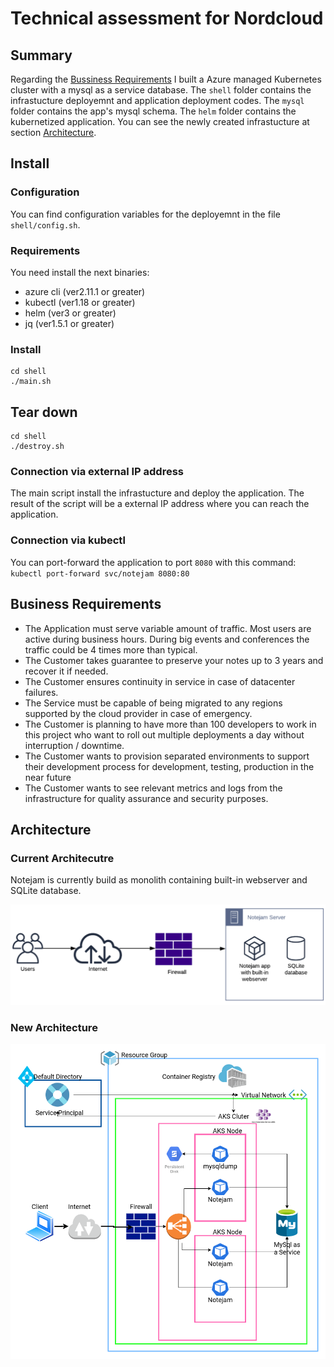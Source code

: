 # Technical assessment for Nordcloud

## Summary
Regarding the [Bussiness Requirements](#business-requirements) I built a Azure managed Kubernetes cluster with a mysql as a service database. The `shell` folder contains the infrastucture deployemnt and application deployment codes. The `mysql` folder contains the app's mysql schema. The `helm` folder contains the kubernetized application. You can see the newly created infrastucture at section [Architecture](#architecture).

## Install

### Configuration
You can find configuration variables for the deployemnt in the file `shell/config.sh`.

### Requirements
You need install the next binaries:
- azure cli (ver2.11.1 or greater)
- kubectl (ver1.18 or greater)
- helm (ver3 or greater)
- jq (ver1.5.1 or greater)

### Install

```
cd shell
./main.sh
```

## Tear down
```
cd shell
./destroy.sh
```

### Connection via external IP address
The main script install the infrastucture and deploy the application. The result of the script will be a external IP address where you can reach the application.

### Connection via kubectl
You can port-forward the application to port `8080` with this command: `kubectl port-forward svc/notejam 8080:80`

## Business Requirements
- The Application must serve variable amount of traffic. Most users are active during business hours. During big events and conferences the  traffic could be 4 times more than typical.
- The Customer takes guarantee to preserve your notes up to 3 years and recover it if needed.
- The Customer ensures continuity in service in case of datacenter failures.
- The Service must be capable of being migrated to any regions supported by the cloud provider in case of emergency.
- The Customer is planning to have more than 100 developers to work in this project who want to roll out
multiple deployments a day without interruption / downtime.
- The Customer wants to provision separated environments to support their development process for development, testing, production in the near future
- The Customer wants to see relevant metrics and logs from the infrastructure for quality assurance and
security purposes.


## Architecture

### Current Architecutre
Notejam is currently build as monolith containing built-in webserver and SQLite database.

![Current Architecture](docs/assets/current_architecture.png "Current Architecture")

### New Architecture
![New Architecture](docs/assets/new_architecture.png "New Architecture")